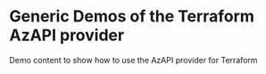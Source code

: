 # Generic Demos of the Terraform AzAPI provider
Demo content to show how to use the AzAPI provider for Terraform 
